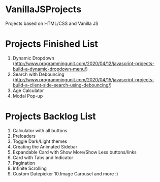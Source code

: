 # VanillaJSProjects
Projects based on HTML/CSS and Vanilla JS

# Projects Finished List

1. Dynamic Dropdown (http://www.programmingunit.com/2020/04/12/javascript-projects-build-a-dynamic-dropdown-menu/)
2. Search with Debouncing (http://www.programmingunit.com/2020/04/15/javascript-projects-build-a-client-side-search-using-debouncing/)
3. Age Calculator
4. Modal Pop-up


# Projects Backlog List

1. Calculator with all buttons
2. Preloaders
3. Toggle Dark/Light themes
4. Creating the Animated Sidebar
5. Expandable Card with Show More/Show Less buttons/links
6. Card with Tabs and Indicator
7. Pagination
8. Infinite Scrolling
9. Custom Datepicker
10.Image Carousel
and more :)

